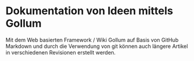 # Dokumentation von Ideen mittels Gollum  

Mit dem Web basierten Framework / Wiki Gollum auf Basis von GitHub Markdown und durch die Verwendung von git können auch längere Artikel in verschiedenen Revisionen erstellt werden.

